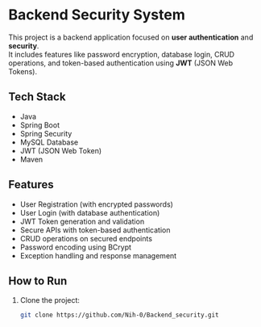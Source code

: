 # Backend Security System

This project is a backend application focused on **user authentication** and **security**.  
It includes features like password encryption, database login, CRUD operations, and token-based authentication using **JWT** (JSON Web Tokens).

##  Tech Stack
- Java
- Spring Boot
- Spring Security
- MySQL Database
- JWT (JSON Web Token)
- Maven

##  Features
- User Registration (with encrypted passwords)
- User Login (with database authentication)
- JWT Token generation and validation
- Secure APIs with token-based authentication
- CRUD operations on secured endpoints
- Password encoding using BCrypt
- Exception handling and response management

##  How to Run
1. Clone the project:
   ```bash
   git clone https://github.com/Nih-0/Backend_security.git
